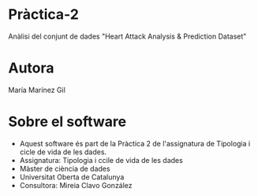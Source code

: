 # Pràctica-2
Anàlisi del conjunt de dades "Heart Attack Analysis &amp; Prediction Dataset"


# Autora
María Marínez Gil

# Sobre el software

* Aquest software és part de la Pràctica 2 de l'assignatura de Tipologia i cicle de vida de les dades.
* Assignatura: Tipologia i ccile de vida  de les dades
* Màster de ciència de dades
* Universitat Oberta de Catalunya
* Consultora: Mireia Clavo González
